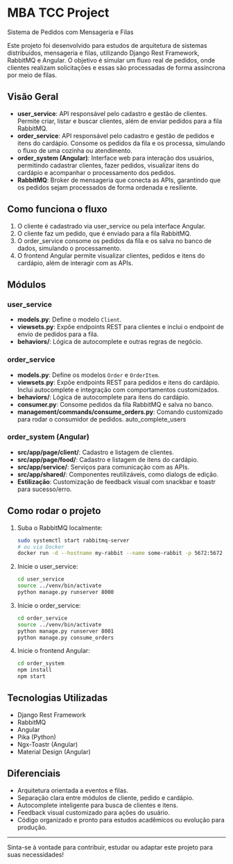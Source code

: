 # MBA TCC Project

Sistema de Pedidos com Mensageria e Filas

Este projeto foi desenvolvido para estudos de arquitetura de sistemas distribuídos, mensageria e filas, utilizando Django Rest Framework, RabbitMQ e Angular. O objetivo é simular um fluxo real de pedidos, onde clientes realizam solicitações e essas são processadas de forma assíncrona por meio de filas.

## Visão Geral

- **user_service**: API responsável pelo cadastro e gestão de clientes. Permite criar, listar e buscar clientes, além de enviar pedidos para a fila RabbitMQ.
- **order_service**: API responsável pelo cadastro e gestão de pedidos e itens do cardápio. Consome os pedidos da fila e os processa, simulando o fluxo de uma cozinha ou atendimento.
- **order_system (Angular)**: Interface web para interação dos usuários, permitindo cadastrar clientes, fazer pedidos, visualizar itens do cardápio e acompanhar o processamento dos pedidos.
- **RabbitMQ**: Broker de mensageria que conecta as APIs, garantindo que os pedidos sejam processados de forma ordenada e resiliente.

## Como funciona o fluxo

1. O cliente é cadastrado via user_service ou pela interface Angular.
2. O cliente faz um pedido, que é enviado para a fila RabbitMQ.
3. O order_service consome os pedidos da fila e os salva no banco de dados, simulando o processamento.
4. O frontend Angular permite visualizar clientes, pedidos e itens do cardápio, além de interagir com as APIs.

## Módulos

### user_service
- **models.py**: Define o modelo `Client`.
- **viewsets.py**: Expõe endpoints REST para clientes e inclui o endpoint de envio de pedidos para a fila.
- **behaviors/**: Lógica de autocomplete e outras regras de negócio.

### order_service
- **models.py**: Define os modelos `Order` e `OrderItem`.
- **viewsets.py**: Expõe endpoints REST para pedidos e itens do cardápio. Inclui autocomplete e integração com comportamentos customizados.
- **behaviors/**: Lógica de autocomplete para itens do cardápio.
- **consumer.py**: Consome pedidos da fila RabbitMQ e salva no banco.
- **management/commands/consume_orders.py**: Comando customizado para rodar o consumidor de pedidos.
auto_complete_users
### order_system (Angular)
- **src/app/page/client/**: Cadastro e listagem de clientes.
- **src/app/page/food/**: Cadastro e listagem de itens do cardápio.
- **src/app/service/**: Serviços para comunicação com as APIs.
- **src/app/shared/**: Componentes reutilizáveis, como dialogs de edição.
- **Estilização**: Customização de feedback visual com snackbar e toastr para sucesso/erro.

## Como rodar o projeto

1. Suba o RabbitMQ localmente:
   ```sh
   sudo systemctl start rabbitmq-server
   # ou via Docker
   docker run -d --hostname my-rabbit --name some-rabbit -p 5672:5672 -p 15672auto_complete_users:15672 rabbitmq:3-management
   ```
2. Inicie o user_service:
   ```sh
   cd user_service
   source ../venv/bin/activate
   python manage.py runserver 8000
   ```
3. Inicie o order_service:
   ```sh
   cd order_service
   source ../venv/bin/activate
   python manage.py runserver 8001
   python manage.py consume_orders
   ```
4. Inicie o frontend Angular:
   ```sh
   cd order_system
   npm install
   npm start
   ```

## Tecnologias Utilizadas
- Django Rest Framework
- RabbitMQ
- Angular
- Pika (Python)
- Ngx-Toastr (Angular)
- Material Design (Angular)

## Diferenciais
- Arquitetura orientada a eventos e filas.
- Separação clara entre módulos de cliente, pedido e cardápio.
- Autocomplete inteligente para busca de clientes e itens.
- Feedback visual customizado para ações do usuário.
- Código organizado e pronto para estudos acadêmicos ou evolução para produção.

---

Sinta-se à vontade para contribuir, estudar ou adaptar este projeto para suas necessidades!
